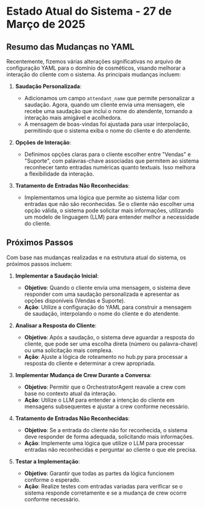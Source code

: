 # Estado Atual do Sistema - 27 de Março de 2025

## Resumo das Mudanças no YAML

Recentemente, fizemos várias alterações significativas no arquivo de configuração YAML para o domínio de cosméticos, visando melhorar a interação do cliente com o sistema. As principais mudanças incluem:

1. **Saudação Personalizada**: 
   - Adicionamos um campo `attendant_name` que permite personalizar a saudação. Agora, quando um cliente envia uma mensagem, ele recebe uma saudação que inclui o nome do atendente, tornando a interação mais amigável e acolhedora.
   - A mensagem de boas-vindas foi ajustada para usar interpolação, permitindo que o sistema exiba o nome do cliente e do atendente. 

2. **Opções de Interação**: 
   - Definimos opções claras para o cliente escolher entre "Vendas" e "Suporte", com palavras-chave associadas que permitem ao sistema reconhecer tanto entradas numéricas quanto textuais. Isso melhora a flexibilidade da interação.

3. **Tratamento de Entradas Não Reconhecidas**: 
   - Implementamos uma lógica que permite ao sistema lidar com entradas que não são reconhecidas. Se o cliente não escolher uma opção válida, o sistema pode solicitar mais informações, utilizando um modelo de linguagem (LLM) para entender melhor a necessidade do cliente.

## Próximos Passos

Com base nas mudanças realizadas e na estrutura atual do sistema, os próximos passos incluem:

1. **Implementar a Saudação Inicial**: 
   - **Objetivo**: Quando o cliente envia uma mensagem, o sistema deve responder com uma saudação personalizada e apresentar as opções disponíveis (Vendas e Suporte).
   - **Ação**: Utilize a configuração do YAML para construir a mensagem de saudação, interpolando o nome do cliente e do atendente.

2. **Analisar a Resposta do Cliente**: 
   - **Objetivo**: Após a saudação, o sistema deve aguardar a resposta do cliente, que pode ser uma escolha direta (número ou palavra-chave) ou uma solicitação mais complexa.
   - **Ação**: Ajuste a lógica de roteamento no hub.py para processar a resposta do cliente e determinar a crew apropriada.

3. **Implementar Mudança de Crew Durante a Conversa**: 
   - **Objetivo**: Permitir que o OrchestratorAgent reavalie a crew com base no contexto atual da interação.
   - **Ação**: Utilize o LLM para entender a intenção do cliente em mensagens subsequentes e ajustar a crew conforme necessário.

4. **Tratamento de Entradas Não Reconhecidas**: 
   - **Objetivo**: Se a entrada do cliente não for reconhecida, o sistema deve responder de forma adequada, solicitando mais informações.
   - **Ação**: Implemente uma lógica que utilize o LLM para processar entradas não reconhecidas e perguntar ao cliente o que ele precisa.

5. **Testar a Implementação**: 
   - **Objetivo**: Garantir que todas as partes da lógica funcionem conforme o esperado.
   - **Ação**: Realize testes com entradas variadas para verificar se o sistema responde corretamente e se a mudança de crew ocorre conforme necessário.
